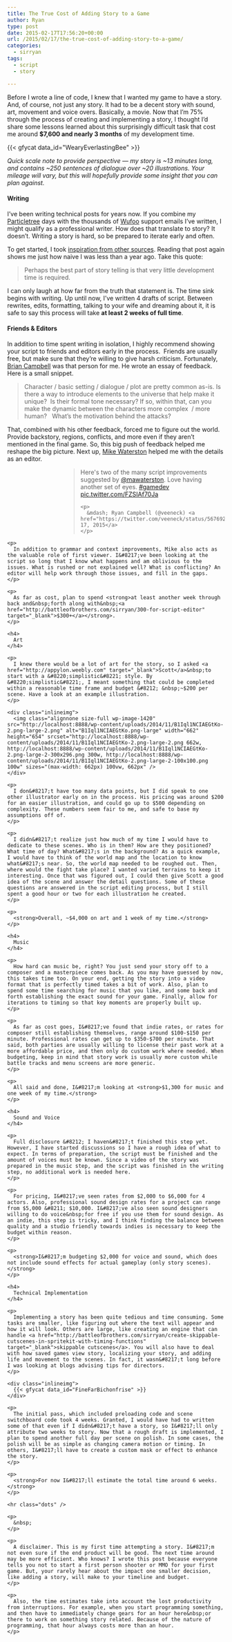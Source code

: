 ```yaml
---
title: The True Cost of Adding Story to a Game
author: Ryan
type: post
date: 2015-02-17T17:56:20+00:00
url: /2015/02/17/the-true-cost-of-adding-story-to-a-game/
categories:
  - sirryan
tags:
  - script
  - story

---
```

Before I wrote a line of code, I knew that I wanted my game to have a story. And, of course, not just any story. It had to be a decent story with sound, art, movement and voice overs. Basically, a movie. Now that I&#8217;m 75% through the process of creating and implementing a story, I thought I&#8217;d share some lessons learned about this surprisingly difficult task that cost me around **$7,600 and nearly 3 months**&nbsp;of my development time.
<!--more-->

<div class="inlineimg">
  {{< gfycat data_id="WearyEverlastingBee" >}}
</div>

_Quick scale note&nbsp;to provide&nbsp;perspective &#8212;&nbsp;my story is ~13 minutes long, and contains ~250&nbsp;sentences&nbsp;of dialogue over ~20 illustrations. Your mileage will vary, but this will hopefully provide some insight that you can plan against._

#### Writing

I&#8217;ve been writing technical posts for years now. If you combine my <a href="http://particletree.com" target="_blank">Particletree</a> days with the thousands of <a href="http://wufoo.com" target="_blank">Wufoo</a> support emails I&#8217;ve written, I might qualify as a professional writer. How does that translate to story? It doesn&#8217;t. Writing a story is hard, so be prepared to iterate early and often.

To get started, I took <a href="http://battleofbrothers.com/sirryan/can-a-mobile-game-have-a-great-story" target="_blank">inspiration from other sources</a>. Reading that post again shows me just how naive I was less than a year ago. Take this quote:

> Perhaps the best part of story telling is that very little development time is required.

I can only laugh at how far from the truth that statement is. The time sink begins with writing. Up until now, I&#8217;ve written 4 drafts of script. Between rewrites, edits, formatting, talking to your wife and dreaming about it, it is safe to say this process will take **at least 2 weeks of full time**.

#### Friends & Editors

In addition to time spent writing in isolation, I highly recommend showing your script to friends and editors early in the process. &nbsp;Friends are usually free, but make sure that they&#8217;re willing to give harsh criticism. Fortunately, <a href="http://secretpowers.com" target="_blank">Brian Campbell</a>&nbsp;was that person for me. He wrote an essay of feedback. Here is a small snippet.

> Character / basic setting / dialogue / plot are pretty common as-is. Is there a way to introduce elements to the universe that help make it unique?&nbsp; Is their formal tone necessary? If so, within that, can you make the dynamic between the characters more complex&nbsp; / more human? &nbsp; What’s the motivation behind the attacks?

That, combined with his other feedback, forced me to figure out the world. Provide backstory, regions, conflicts, and more even if they aren&#8217;t mentioned in the final game. So, this big push of feedback helped me reshape the big picture. Next up, <a href="http://www.mikewaterston.com" target="_blank">Mike Waterston</a>&nbsp;helped me with the details as an editor.

<div style="margin-left: 130px !important">
  <blockquote class="twitter-tweet" width="550">
    <p>
      Here's two of the many script improvements suggested by <a href="https://twitter.com/mawaterston">@mawaterston</a>. Love having another set of eyes. <a href="https://twitter.com/hashtag/gamedev?src=hash">#gamedev</a> <a href="http://t.co/FZSIAf70Ja">pic.twitter.com/FZSIAf70Ja</a>
    </p>
    
    <p>
      &mdash; Ryan Campbell (@veeneck) <a href="https://twitter.com/veeneck/status/567692003845353473">February 17, 2015</a>
    </p>
  </blockquote>
  
  <p>
    </div> 
    
    <p>
      In addition to grammar and context improvements, Mike also acts as the valuable role of first viewer. I&#8217;ve been looking at the script so long that I know what happens and am oblivious to the issues. What is rushed or not explained well? What is conflicting? An editor will help work through those issues, and fill in the gaps.
    </p>
    
    <p>
      As far as cost, plan to spend <strong>at least another week through back and&nbsp;forth along with&nbsp;<a href="http://battleofbrothers.com/sirryan/300-for-script-editor" target="_blank">$300+</a></strong>.
    </p>
    
    <h4>
      Art
    </h4>
    
    <p>
      I knew there would be a lot of art for the story, so I asked <a href="http://appylon.weebly.com" target="_blank">Scott</a>&nbsp;to start with a &#8220;simplistic&#8221; style. By &#8220;simplistic&#8221;, I meant something that could be completed within a reasonable time frame and budget &#8212; &nbsp;~$200 per scene. Have a look at an example illustration.
    </p>
    
    <div class="inlineimg">
      <img class="alignnone size-full wp-image-1420" src="http://localhost:8888/wp-content/uploads/2014/11/B1Iql1NCIAEGtKo-2.png-large-2.png" alt="B1Iql1NCIAEGtKo.png-large" width="662" height="654" srcset="http://localhost:8888/wp-content/uploads/2014/11/B1Iql1NCIAEGtKo-2.png-large-2.png 662w, http://localhost:8888/wp-content/uploads/2014/11/B1Iql1NCIAEGtKo-2.png-large-2-300x296.png 300w, http://localhost:8888/wp-content/uploads/2014/11/B1Iql1NCIAEGtKo-2.png-large-2-100x100.png 100w" sizes="(max-width: 662px) 100vw, 662px" />
    </div>
    
    <p>
      I don&#8217;t have too many data points, but I did speak to one other illustrator early on in the process. His pricing was around $200 for an easier illustration, and could go up to $500 depending on complexity. These numbers seem fair to me, and safe to base my assumptions off of.
    </p>
    
    <p>
      I didn&#8217;t realize just how much of my time I would have to dedicate to these scenes. Who is in them? How are they positioned? What time of day? What&#8217;s in the background? As a quick example, I would have to think of the world map and the location to know what&#8217;s near. So, the world map needed to be roughed out. Then, where would the fight take place? I wanted varied terrains to keep it interesting. Once that was figured out, I could then give Scott a good idea of the scene and answer the detail questions. Some of these questions are answered in the script editing process, but I still spent a good hour or two for each illustration he created.
    </p>
    
    <p>
      <strong>Overall, ~$4,000 on art and 1 week of my time.</strong>
    </p>
    
    <h4>
      Music
    </h4>
    
    <p>
      How hard can music be, right? You just send your story off to a composer and a masterpiece comes back. As you may have guessed by now, this takes time too. On your end, getting the story into a video format that is perfectly timed takes a bit of work. Also, plan to spend some time searching for music that you like, and some back and forth establishing the exact sound for your game. Finally, allow for iterations to timing so that key moments are properly built up.
    </p>
    
    <p>
      As far as cost goes, I&#8217;ve found that indie rates, or rates for composer still establishing themselves, range around $100-$150 per minute. Professional rates can get up to $350-$700 per minute. That said, both parties are usually willing to license their past work at a more affordable price, and then only do custom work where needed. When budgeting, keep in mind that story work is usually more custom while battle tracks and menu screens are more generic.
    </p>
    
    <p>
      All said and done, I&#8217;m looking at <strong>$1,300 for music and one week of my time.</strong>
    </p>
    
    <h4>
      Sound and Voice
    </h4>
    
    <p>
      Full disclosure &#8212; I haven&#8217;t finished this step yet. However, I have started discussions so I have a rough idea of what to expect. In terms of preparation, the script must be finished and the amount of voices must be known. Since a video of the story was prepared in the music step, and the script was finished in the writing step, no additional work is needed here.
    </p>
    
    <p>
      For pricing, I&#8217;ve seen rates from $2,000 to $6,000 for 4 actors. Also, professional sound design rates for a project can range from $5,000 &#8211; $10,000. I&#8217;ve also seen sound designers willing to do voice&nbsp;for free if you use them for sound design. As an indie, this step is tricky, and I think finding the balance between quality and a studio friendly towards indies is necessary to keep the budget within reason.
    </p>
    
    <p>
      <strong>I&#8217;m budgeting $2,000 for voice and sound, which does not include sound effects for actual gameplay (only story scenes).</strong>
    </p>
    
    <h4>
      Technical Implementation
    </h4>
    
    <p>
      Implementing a story has been quite tedious and time consuming. Some tasks are smaller, like figuring out where the text will appear and how it will look. Others are large, like creating an engine that can handle <a href="http://battleofbrothers.com/sirryan/create-skippable-cutscenes-in-spritekit-with-timing-functions" target="_blank">skippable cutscenes</a>. You will also have to deal with how saved games view story, localizing your story, and adding life and movement to the scenes. In fact, it wasn&#8217;t long before I was looking at blogs advising tips for directors.
    </p>
    
    <div class="inlineimg">
      {{< gfycat data_id="FineFarBichonfrise" >}}
    </div>
    
    <p>
      The initial pass, which included preloading code and scene switchboard code took 4 weeks. Granted, I would have had to written some of that even if I didn&#8217;t have a story, so I&#8217;ll only attribute two weeks to story. Now that a rough draft is implemented, I plan to spend another full day per scene on polish. In some cases, the polish will be as simple as changing camera motion or timing. In others, I&#8217;ll have to create a custom mask or effect to enhance the story.
    </p>
    
    <p>
      <strong>For now I&#8217;ll estimate the total time around 6 weeks.</strong>
    </p>
    
    <hr class="dots" />
    
    <p>
      &nbsp;
    </p>
    
    <p>
      A disclaimer. This is my first time attempting a story. I&#8217;m not even sure if the end product will be good. The next time around may be more efficient. Who knows? I wrote this post because everyone tells you not to start a first person shooter or MMO for your first game. But, your rarely hear about the impact one smaller decision, like adding a story, will make to your timeline and budget.
    </p>
    
    <p>
      Also, the time estimates take into account the lost productivity from interruptions. For example, when you start programming something, and then have to immediately change gears for an hour here&nbsp;or there to work on something story related. Because of the nature of programming, that hour always costs more than an hour.
    </p>